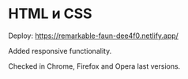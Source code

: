 # HTML и CSS

Deploy: <https://remarkable-faun-dee4f0.netlify.app/>

Added responsive functionality.

Checked in Chrome, Firefox and Opera last versions.
